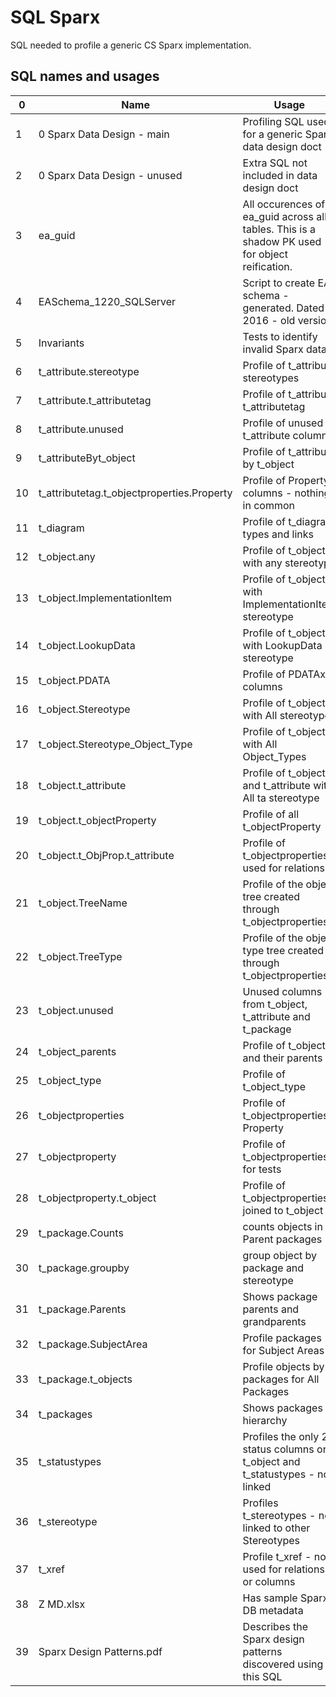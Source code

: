
# SQL Sparx 

SQL needed to profile a generic CS Sparx implementation. 


## SQL names and usages 
0 | Name | Usage
 --  | ---- | -----
1 | 0 Sparx Data Design - main | Profiling SQL used for a generic Sparx data design doct
2 | 0 Sparx Data Design - unused | Extra SQL not included in data design doct
3 | ea_guid | All occurences of ea_guid across all tables. This is a shadow PK used for object reification. 
4 | EASchema_1220_SQLServer | Script to create EA schema - generated. Dated 2016 - old version.
5 | Invariants | Tests to identify invalid Sparx data
6 | t_attribute.stereotype | Profile of t_attribute stereotypes
7 | t_attribute.t_attributetag | Profile of t_attribute t_attributetag
8 | t_attribute.unused | Profile of unused t_attribute columns
9 | t_attributeByt_object | Profile of t_attribute by t_object
10 | t_attributetag.t_objectproperties.Property | Profile of Property columns - nothing in common 
11 | t_diagram | Profile of t_diagram types and links 
12 | t_object.any | Profile of t_object with any stereotype
13 | t_object.ImplementationItem | Profile of t_object with ImplementationItem stereotype
14 | t_object.LookupData | Profile of t_object with LookupData stereotype
15 | t_object.PDATA | Profile of PDATAx columns
16 | t_object.Stereotype | Profile of t_object with All stereotypes
17 | t_object.Stereotype_Object_Type | Profile of t_object with All Object_Types
18 | t_object.t_attribute | Profile of t_object and t_attribute with All ta stereotype
19 | t_object.t_objectProperty | Profile of all t_objectProperty
20 | t_object.t_ObjProp.t_attribute | Profile of t_objectproperties used for relations
21 | t_object.TreeName | Profile of the object tree created through t_objectproperties 
22 | t_object.TreeType | Profile of the object type tree created through t_objectproperties 
23 | t_object.unused | Unused columns from t_object, t_attribute and t_package
24 | t_object_parents | Profile of t_object and their parents
25 | t_object_type | Profile of t_object_type
26 | t_objectproperties | Profile of t_objectproperties Property 
27 | t_objectproperty | Profile of t_objectproperties for tests
28 | t_objectproperty.t_object | Profile of t_objectproperties joined to t_object 
29 | t_package.Counts | counts objects in Parent packages 
30 | t_package.groupby | group object by package and stereotype 
31 | t_package.Parents | Shows package parents and grandparents
32 | t_package.SubjectArea | Profile packages for Subject Areas
33 | t_package.t_objects | Profile objects by packages for All Packages 
34 | t_packages | Shows packages hierarchy 
35 | t_statustypes | Profiles the only 2 status columns on t_object and t_statustypes - not linked
36 | t_stereotype | Profiles t_stereotypes - not linked to other Stereotypes 
37 | t_xref | Profile t_xref - not used for relations or columns
38 | Z MD.xlsx | Has sample Sparx DB metadata
39 | Sparx Design Patterns.pdf | Describes the Sparx design patterns discovered using this SQL 
